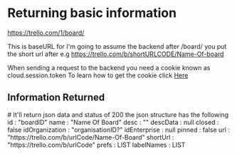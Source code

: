 
# Returning basic information

https://trello.com/1/board/

This is baseURL for I'm going to assume the backend
after /board/ you put the short url after 
e.g
https://trello.com/b/shortURLCODE/Name-Of-board

When sending a request to the backend you need a cookie known as cloud.session.token
To learn how to get the cookie click <a href=/>Here</a>

<h2>Information Returned</h2>
#
It'll return json data and status of 200 the json structure has the following
id : "boardID"
name : "Name Of Board"
desc : ""
descData : null
closed : false
idOrganization : "organisationID?"
idEnterprise : null
pinned : false
url : "https://trello.com/b/urlCode/Name-Of-Board"
shortUrl : "https://trello.com/b/urlCode"
prefs : LIST
labelNames : LIST


